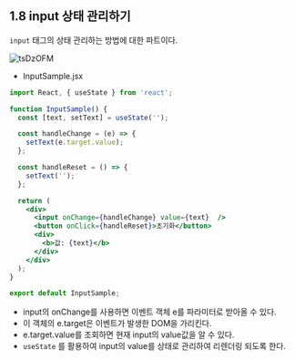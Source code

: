 

## 1.8 input 상태 관리하기

 `input` 태그의 상태 관리하는 방법에 대한 파트이다.



![tsDzOFM](/Users/uno/Desktop/tsDzOFM.png)

- InputSample.jsx

```jsx
import React, { useState } from 'react';

function InputSample() {
  const [text, setText] = useState('');

  const handleChange = (e) => {
    setText(e.target.value);
  };

  const handleReset = () => {
    setText('');
  };

  return (
    <div>
      <input onChange={handleChange} value={text}  />
      <button onClick={handleReset}>초기화</button>
      <div>
        <b>값: {text}</b>
      </div>
    </div>
  );
}

export default InputSample;
```



- input의 onChange를 사용하면 이벤트 객체 e를 파라미터로 받아올 수 있다.
- 이 객체의 e.target은 이벤트가 발생한 DOM을 가리킨다.
- e.target.value를 조회하면 현재 input의 value값을 알 수 있다.
- `useState` 를 활용하여 input의 value를 상태로 관리하여 리렌더링 되도록 한다.





